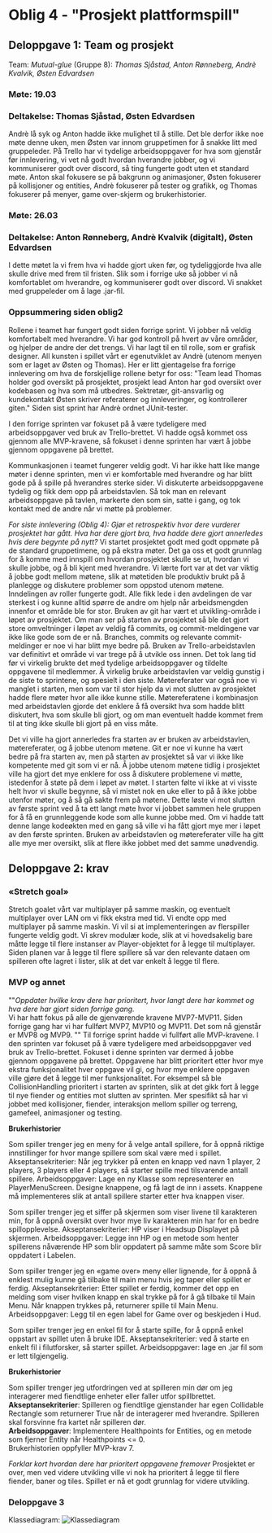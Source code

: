 # Oblig 4 - "Prosjekt plattformspill"
## Deloppgave 1: Team og prosjekt
Team: *Mutual-glue* (Gruppe 8): *Thomas Sjåstad, Anton Rønneberg, Andrè Kvalvik, Østen Edvardsen*

### Møte: 19.03
### Deltakelse: Thomas Sjåstad, Østen Edvardsen
Andrè lå syk og Anton hadde ikke mulighet til å stille. Det ble derfor ikke noe møte denne uken, men Østen var innom gruppetimen for å snakke litt med gruppeleder. På Trello har vi tydelige arbeidsoppgaver for hva som gjenstår før innlevering, vi vet nå godt hvordan hverandre jobber, og vi kommuniserer godt over discord, så ting fungerte godt uten et standard møte. Anton skal fokusere se på bakgrunn og animasjoner, Østen fokuserer på kollisjoner og entities, Andrè fokuserer på tester og grafikk, og Thomas fokuserer på menyer, game over-skjerm og brukerhistorier. 

### Møte: 26.03
### Deltakelse: Anton Rønneberg, Andrè Kvalvik (digitalt), Østen Edvardsen
I dette møtet la vi frem hva vi hadde gjort uken før, og tydeliggjorde hva alle skulle drive med frem til fristen. Slik som i forrige uke så jobber vi nå komfortablet om hverandre, og kommuniserer godt over discord. Vi snakket med gruppeleder om å lage .jar-fil. 

### Oppsummering siden oblig2
Rollene i teamet har fungert godt siden forrige sprint. Vi jobber nå veldig komfortabelt med hverandre. Vi har god kontroll på hvert av våre områder, og hjelper de andre der det trengs. Vi har lagt til en til rolle, som er grafisk designer. All kunsten i spillet vårt er egenutviklet av Andrè (utenom menyen som er laget av Østen og Thomas). Her er litt gjentagelse fra forrige innlevering om hva de forskjellige rollene betyr for oss: "Team lead Thomas holder god oversikt på prosjektet, prosjekt lead Anton har god oversikt over kodebasen og hva som må utbedres. Sektretær, git-ansvarlig og kundekontakt Østen skriver referaterer og innleveringer, og kontrollerer giten." Siden sist sprint har Andrè ordnet JUnit-tester. 

I den forrige sprinten var fokuset på å være tydeligere med arbeidsoppgaver ved bruk av Trello-brettet. Vi hadde også kommet oss gjennom alle MVP-kravene, så fokuset i denne sprinten har vært å jobbe gjennom oppgavene på brettet.

Kommunkasjonen i teamet fungerer veldig godt. Vi har ikke hatt like mange møter i denne sprinten, men vi er komfortable med hverandre og har blitt gode på å spille på hverandres sterke sider. Vi diskuterte arbeidsoppgavene tydelig og fikk dem opp på arbeidstavlen. Så tok man en relevant arbeidsoppgave på tavlen, markerte den som sin, satte i gang, og tok kontakt med de andre når vi møtte på problemer. 

*For siste innlevering (Oblig 4): Gjør et retrospektiv hvor dere vurderer prosjektet har gått. Hva har dere gjort bra, hva hadde dere gjort annerledes hvis dere begynte på nytt?*
Vi startet prosjektet godt med godt oppmøte på de standard gruppetimene, og på ekstra møter. Det ga oss et godt grunnlag for å komme med innspill om hvordan prosjektet skulle se ut, hvordan vi skulle jobbe, og å bli kjent med hverandre. Vi lærte fort var at det var viktig å jobbe godt mellom møtene, slik at møtetiden ble produktiv brukt på å planlegge og diskutere problemer som oppstod utenom møtene. Inndelingen av roller fungerte godt. Alle fikk lede i den avdelingen de var sterkest i og kunne alltid spørre de andre om hjelp når arbeidsmengden innenfor et område ble for stor. Bruken av git har vært et utvikling-område i løpet av prosjektet. Om man ser på starten av prosjektet så ble det gjort store omveltninger i løpet av veldig få commits, og commit-meldingene var ikke like gode som de er nå. Branches, commits og relevante commit-meldinger er noe vi har blitt mye bedre på. Bruken av Trello-arbeidstavlen var definitivt et område vi var trege på å utvikle oss innen. Det tok lang tid før vi virkelig brukte det med tydelige arbeidsoppgaver og tildelte oppgavene til medlemmer. Å virkelig bruke arbeidstavlen var veldig gunstig i de siste to sprintene, og spesielt i den siste. Møtereferater var også noe vi manglet i starten, men som var til stor hjelp da vi mot slutten av prosjektet hadde flere møter hvor alle ikke kunne stille. Møtereferatene i kombinasjon med arbeidstavlen gjorde det enklere å få oversikt hva som hadde blitt diskutert, hva som skulle bli gjort, og om man eventuelt hadde kommet frem til at ting ikke skulle bli gjort på en viss måte. 

Det vi ville ha gjort annerledes fra starten av er bruken av arbeidstavlen, møtereferater, og å jobbe utenom møtene. Git er noe vi kunne ha vært bedre på fra starten av, men på starten av prosjektet så var vi ikke like kompetente med git som vi er nå. Å jobbe utenom møtene tidlig i prosjektet ville ha gjort det mye enklere for oss å diskutere problemene vi møtte, istedenfor å støte på dem i løpet av møtet. I starten følte vi ikke at vi visste helt hvor vi skulle begynne, så vi mistet nok en uke eller to på å ikke jobbe utenfor møter, og å så gå sakte frem på møtene. Dette løste vi mot slutten av første sprint ved å ta ett langt møte hvor vi jobbet sammen hele gruppen for å få en grunnleggende kode som alle kunne jobbe med. Om vi hadde tatt denne lange kodeøkten med en gang så ville vi ha fått gjort mye mer i løpet av den første sprinten. Bruken av arbeidstavlen og møtereferater ville ha gitt alle mye mer oversikt, slik at flere ikke jobbet med det samme unødvendig. 


## Deloppgave 2: krav
### «Stretch goal»
Stretch goalet vårt var multiplayer på samme maskin, og eventuelt multiplayer over LAN om vi fikk ekstra med tid. Vi endte opp med multiplayer på samme maskin. Vi vil si at implementeringen av flerspiller fungerte veldig godt. Vi skrev modulær kode, slik at vi hovedsakelig bare måtte legge til flere instanser av Player-objektet for å legge til multiplayer. Siden planen var å legge til flere spillere så var den relevante dataen om spilleren ofte lagret i lister, slik at det var enkelt å legge til flere. 


### MVP og annet
""*Oppdater hvilke krav dere har prioritert, hvor langt dere har kommet og hva dere har gjort siden forrige gang.* <br> Vi har hatt fokus på alle de gjenværende kravene MVP7-MVP11. Siden forrige gang har vi har fullført MVP7, MVP10 og MVP11. Det som nå gjenstår er MVP8 og MVP9. ""
Til forrige sprint hadde vi fullført alle MVP-kravene. I den sprinten var fokuset på å være tydeligere med arbeidsoppgaver ved bruk av Trello-brettet. Fokuset i denne sprinten var dermed å jobbe gjennom oppgavene på brettet. Oppgavene har blitt prioritert etter hvor mye ekstra funksjonalitet hver oppgave vil gi, og hvor mye enklere oppgaven ville gjøre det å legge til mer funksjonalitet. For eksempel så ble CollisionHandling prioritert i starten av sprinten, slik at det gikk fort å legge til nye fiender og entities mot slutten av sprinten. Mer spesifikt så har vi jobbet med kollisjoner, fiender, interaksjon mellom spiller og terreng, gamefeel, animasjoner og testing. 


<b>Brukerhistorier </b> <br>

Som spiller trenger jeg en meny for å velge antall spillere, for å oppnå riktige innstillinger for hvor mange spillere som skal være med i spillet.
Akseptansekriterier: Når jeg trykker på enten en knapp ved navn 1 player, 2 players, 3 players eller 4 players, så starter spille med tilsvarende antall spillere.
Arbeidsoppgaver: Lage en ny Klasse som representerer en PlayerMenuScreen. Designe knappene, og få lagt de inn i assets. Knappene må implementeres slik at antall spillere starter etter hva knappen viser. 


Som spiller trenger jeg et siffer på skjermen som viser livene til karakteren min, for å oppnå oversikt over hvor mye liv karakteren min har for en bedre spillopplevelse. 
Akseptansekriterier: HP viser i Headsup Displayet på skjermen.
Arbeidsoppgaver: Legge inn HP og en metode som henter spillerens nåværende HP som blir oppdatert på samme måte som Score blir oppdatert i Labelen.

Som spiller trenger jeg en «game over» meny eller lignende, for å oppnå å enklest mulig kunne gå tilbake til main menu hvis jeg taper eller spillet er ferdig.
Akseptansekriterier: Etter spillet er ferdig, kommer det opp en melding som viser hvilken knapp en skal trykke på for å gå tilbake til Main Menu. Når knappen trykkes på, returnerer spille til Main Menu.
Arbeidsoppgaver: Legg til en egen label for Game over og beskjeden i Hud. 


Som spiller trenger jeg en enkel fil for å starte spille, for å oppnå enkel oppstart av spillet uten å bruke IDE.
Akseptansekriterier: ved å starte en enkelt fil i filutforsker, så starter spillet.
Arbeidsoppgaver: lage en .jar fil som er lett tilgjengelig.


<b>Brukerhistorier </b> <br>

Som spiller trenger jeg utfordringen ved at spilleren min dør om jeg interagerer med fiendtlige enheter eller faller utfor spillbrettet.
<br><b>Akseptansekriterier</b>: Spilleren og fiendtlige gjenstander har egen Collidable Rectangle som returnerer True når de interagerer med hverandre. Spilleren skal forsvinne fra kartet når spilleren dør.
<br><b>Arbeidsoppgaver</b>: Implementere Healthpoints for Entities, og en metode som fjerner Entity når Healthpoints <= 0.
<br>Brukerhistorien oppfyller MVP-krav 7.


*Forklar kort hvordan dere har prioritert oppgavene fremover*
Prosjektet er over, men ved videre utvikling ville vi nok ha prioritert å legge til flere fiender, baner og tiles. Spillet er nå et godt grunnlag for videre utvikling. 


### Deloppgave 3
Klassediagram:
![Klassediagram](/Deliverables/klassediagramObli4.png " Klassediagram")

